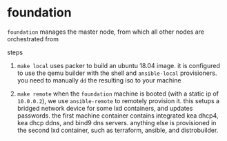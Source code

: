 # foundation

`foundation` manages the master node, from which all other nodes are orchestrated from

steps

1. `make local`
uses packer to build an ubuntu 18.04 image. it is configured to use the qemu builder with the shell and `ansible-local` provisioners. you need to manually `dd` the resulting iso to your machine

2. `make remote`
when the `foundation` machine is booted (with a static ip of `10.0.0.2`), we use `ansible-remote` to remotely provision it. this setups a bridged network device for some lxd containers, and updates passwords. the first machine container contains integrated kea dhcp4, kea dhcp ddns, and bind9 dns servers. anything else is provisioned in the second lxd container, such as terraform, ansible, and distrobuilder.
